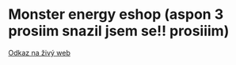 # Monster energy eshop (aspon 3 prosiim snazil jsem se!! prosiiim)
 
[Odkaz na živý web](https://pslib-cz.github.io/2024-p2b-web-projekt-blesik/)